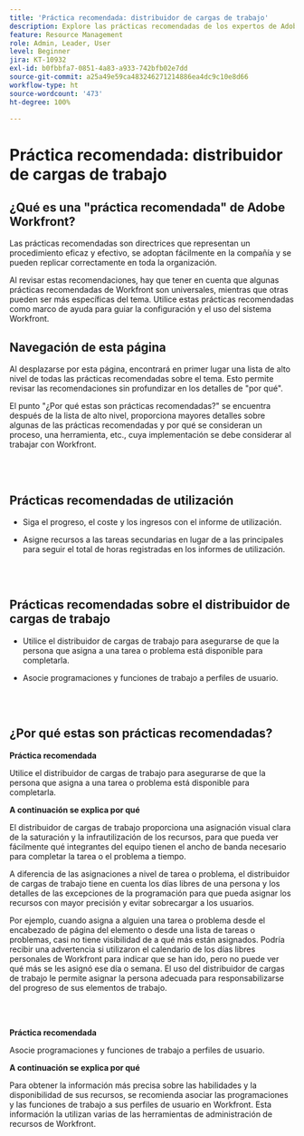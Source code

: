 ```yaml
---
title: 'Práctica recomendada: distribuidor de cargas de trabajo'
description: Explore las prácticas recomendadas de los expertos de Adobe Workfront sobre la configuración, administración y dl uso del distribuidor de cargas de trabajo.
feature: Resource Management
role: Admin, Leader, User
level: Beginner
jira: KT-10932
exl-id: b0fbbfa7-0851-4a83-a933-742bfb02e7dd
source-git-commit: a25a49e59ca483246271214886ea4dc9c10e8d66
workflow-type: ht
source-wordcount: '473'
ht-degree: 100%

---
```


# Práctica recomendada: distribuidor de cargas de trabajo

## ¿Qué es una &quot;práctica recomendada&quot; de Adobe Workfront?

Las prácticas recomendadas son directrices que representan un procedimiento eficaz y efectivo, se adoptan fácilmente en la compañía y se pueden replicar correctamente en toda la organización.

Al revisar estas recomendaciones, hay que tener en cuenta que algunas prácticas recomendadas de Workfront son universales, mientras que otras pueden ser más específicas del tema. Utilice estas prácticas recomendadas como marco de ayuda para guiar la configuración y el uso del sistema Workfront.

## Navegación de esta página

Al desplazarse por esta página, encontrará en primer lugar una lista de alto nivel de todas las prácticas recomendadas sobre el tema. Esto permite revisar las recomendaciones sin profundizar en los detalles de &quot;por qué&quot;.

El punto &quot;¿Por qué estas son prácticas recomendadas?&quot; se encuentra después de la lista de alto nivel, proporciona mayores detalles sobre algunas de las prácticas recomendadas y por qué se consideran un proceso, una herramienta, etc., cuya implementación se debe considerar al trabajar con Workfront.

</br>
</br>

## Prácticas recomendadas de utilización

* Siga el progreso, el coste y los ingresos con el informe de utilización.

* Asigne recursos a las tareas secundarias en lugar de a las principales para seguir el total de horas registradas en los informes de utilización.

</br>
</br>


## Prácticas recomendadas sobre el distribuidor de cargas de trabajo

* Utilice el distribuidor de cargas de trabajo para asegurarse de que la persona que asigna a una tarea o problema está disponible para completarla.

* Asocie programaciones y funciones de trabajo a perfiles de usuario.

</br>
</br>


## ¿Por qué estas son prácticas recomendadas?

**Práctica recomendada**

Utilice el distribuidor de cargas de trabajo para asegurarse de que la persona que asigna a una tarea o problema está disponible para completarla.



**A continuación se explica por qué**

El distribuidor de cargas de trabajo proporciona una asignación visual clara de la saturación y la infrautilización de los recursos, para que pueda ver fácilmente qué integrantes del equipo tienen el ancho de banda necesario para completar la tarea o el problema a tiempo.



A diferencia de las asignaciones a nivel de tarea o problema, el distribuidor de cargas de trabajo tiene en cuenta los días libres de una persona y los detalles de las excepciones de la programación para que pueda asignar los recursos con mayor precisión y evitar sobrecargar a los usuarios.



Por ejemplo, cuando asigna a alguien una tarea o problema desde el encabezado de página del elemento o desde una lista de tareas o problemas, casi no tiene visibilidad de a qué más están asignados. Podría recibir una advertencia si utilizaron el calendario de los días libres personales de Workfront para indicar que se han ido, pero no puede ver qué más se les asignó ese día o semana. El uso del distribuidor de cargas de trabajo le permite asignar la persona adecuada para responsabilizarse del progreso de sus elementos de trabajo.


</br>
</br>

**Práctica recomendada**

Asocie programaciones y funciones de trabajo a perfiles de usuario.



**A continuación se explica por qué**

Para obtener la información más precisa sobre las habilidades y la disponibilidad de sus recursos, se recomienda asociar las programaciones y las funciones de trabajo a sus perfiles de usuario en Workfront. Esta información la utilizan varias de las herramientas de administración de recursos de Workfront.
